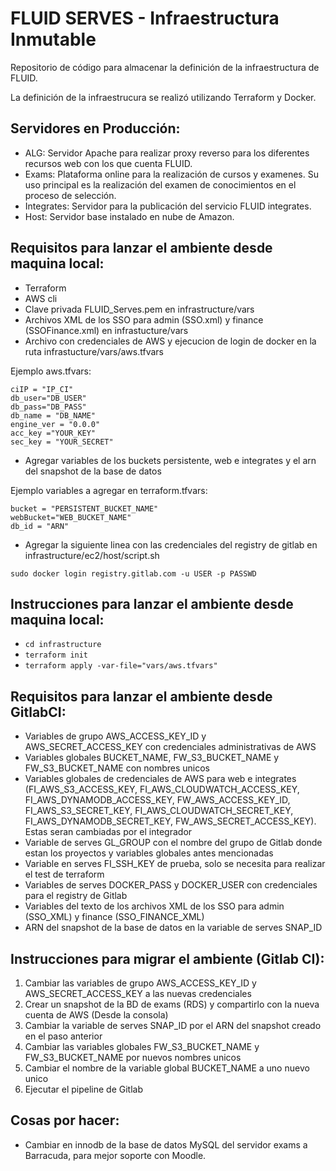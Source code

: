 FLUID SERVES - Infraestructura Inmutable
============

Repositorio de código para almacenar la definición de la infraestructura de FLUID.

La definición de la infraestrucura se realizó utilizando Terraform y Docker.

Servidores en Producción:
------------

  * ALG: Servidor Apache para realizar proxy reverso para los diferentes recursos web con los que cuenta FLUID.
  * Exams: Plataforma online para la realización de cursos y examenes. Su uso principal es la realización del examen de conocimientos en el proceso de selección.
  * Integrates: Servidor para la publicación del servicio FLUID integrates.
  * Host: Servidor base instalado en nube de Amazon.

Requisitos para lanzar el ambiente desde maquina local:
------------

  * Terraform
  * AWS cli
  * Clave privada FLUID_Serves.pem en infrastructure/vars
  * Archivos XML de los SSO para admin (SSO.xml) y finance (SSOFinance.xml) en infrastucture/vars
  * Archivo con credenciales de AWS y ejecucion de login de docker en la ruta infrastucture/vars/aws.tfvars

  Ejemplo aws.tfvars:
  ```
  ciIP = "IP_CI"
  db_user="DB_USER"
  db_pass="DB_PASS"
  db_name = "DB_NAME"
  engine_ver = "0.0.0"
  acc_key ="YOUR_KEY"
  sec_key = "YOUR_SECRET"

  ```

  * Agregar variables de los buckets persistente, web e integrates y el arn del snapshot de la base de datos

  Ejemplo variables a agregar en terraform.tfvars:
  ```
  bucket = "PERSISTENT_BUCKET_NAME"
  webBucket="WEB_BUCKET_NAME"
  db_id = "ARN"

  ```

  * Agregar la siguiente linea con las credenciales del registry de gitlab en infrastructure/ec2/host/script.sh

  ```
  sudo docker login registry.gitlab.com -u USER -p PASSWD

  ```

Instrucciones para lanzar el ambiente desde maquina local:
------------
  * ```cd infrastructure```
  * ```terraform init```
  * ```terraform apply -var-file="vars/aws.tfvars"```


Requisitos para lanzar el ambiente desde GitlabCI:
------------

  * Variables de grupo AWS_ACCESS_KEY_ID y AWS_SECRET_ACCESS_KEY con credenciales administrativas de AWS
  * Variables globales BUCKET_NAME, FW_S3_BUCKET_NAME y FW_S3_BUCKET_NAME con nombres unicos
  * Variables globales de credenciales de AWS para web e integrates (FI_AWS_S3_ACCESS_KEY, FI_AWS_CLOUDWATCH_ACCESS_KEY, FI_AWS_DYNAMODB_ACCESS_KEY, FW_AWS_ACCESS_KEY_ID, FI_AWS_S3_SECRET_KEY, FI_AWS_CLOUDWATCH_SECRET_KEY, FI_AWS_DYNAMODB_SECRET_KEY, FW_AWS_SECRET_ACCESS_KEY). Estas seran cambiadas por el integrador
  * Variable de serves GL_GROUP con el nombre del grupo de Gitlab donde estan los proyectos y variables globales antes mencionadas
  * Variable en serves FI_SSH_KEY de prueba, solo se necesita para realizar el test de terraform
  * Variables de serves DOCKER_PASS y DOCKER_USER con credenciales para el registry de Gitlab
  * Variables del texto de los archivos XML de los SSO para admin (SSO_XML) y finance (SSO_FINANCE_XML)
  * ARN del snapshot de la base de datos en la variable de serves SNAP_ID


Instrucciones para migrar el ambiente (Gitlab CI):
------------

  1. Cambiar las variables de grupo AWS_ACCESS_KEY_ID y AWS_SECRET_ACCESS_KEY a las nuevas credenciales
  2. Crear un snapshot de la BD de exams (RDS) y compartirlo con la nueva cuenta de AWS (Desde la consola)
  3. Cambiar la variable de serves SNAP_ID por el ARN del snapshot creado en el paso anterior
  4. Cambiar las variables globales FW_S3_BUCKET_NAME y FW_S3_BUCKET_NAME por nuevos nombres unicos
  5. Cambiar el nombre de la variable global BUCKET_NAME a uno nuevo unico
  6. Ejecutar el pipeline de Gitlab

Cosas por hacer:
------------

  * Cambiar en innodb de la base de datos MySQL del servidor exams a Barracuda, para mejor soporte con Moodle.
